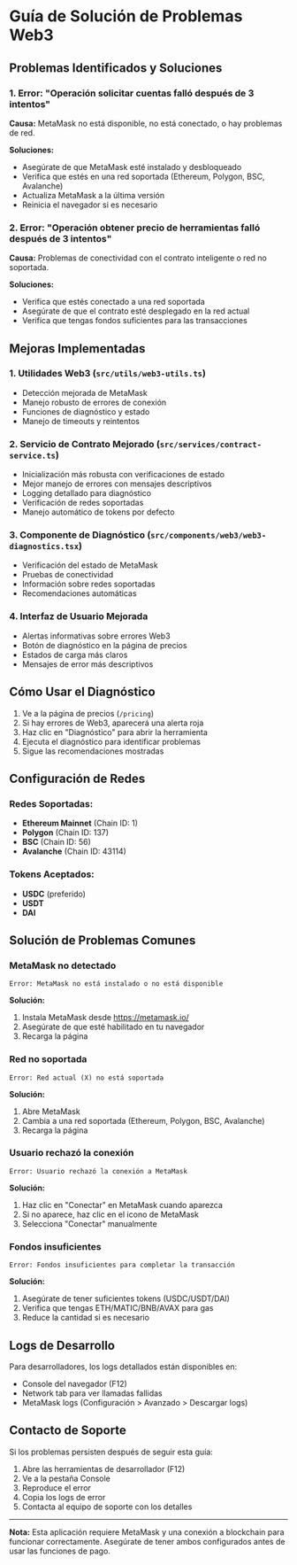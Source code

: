 # Guía de Solución de Problemas Web3

## Problemas Identificados y Soluciones

### 1. Error: "Operación solicitar cuentas falló después de 3 intentos"

**Causa:** MetaMask no está disponible, no está conectado, o hay problemas de red.

**Soluciones:**
- Asegúrate de que MetaMask esté instalado y desbloqueado
- Verifica que estés en una red soportada (Ethereum, Polygon, BSC, Avalanche)
- Actualiza MetaMask a la última versión
- Reinicia el navegador si es necesario

### 2. Error: "Operación obtener precio de herramientas falló después de 3 intentos"

**Causa:** Problemas de conectividad con el contrato inteligente o red no soportada.

**Soluciones:**
- Verifica que estés conectado a una red soportada
- Asegúrate de que el contrato esté desplegado en la red actual
- Verifica que tengas fondos suficientes para las transacciones

## Mejoras Implementadas

### 1. Utilidades Web3 (`src/utils/web3-utils.ts`)
- Detección mejorada de MetaMask
- Manejo robusto de errores de conexión
- Funciones de diagnóstico y estado
- Manejo de timeouts y reintentos

### 2. Servicio de Contrato Mejorado (`src/services/contract-service.ts`)
- Inicialización más robusta con verificaciones de estado
- Mejor manejo de errores con mensajes descriptivos
- Logging detallado para diagnóstico
- Verificación de redes soportadas
- Manejo automático de tokens por defecto

### 3. Componente de Diagnóstico (`src/components/web3/web3-diagnostics.tsx`)
- Verificación del estado de MetaMask
- Pruebas de conectividad
- Información sobre redes soportadas
- Recomendaciones automáticas

### 4. Interfaz de Usuario Mejorada
- Alertas informativas sobre errores Web3
- Botón de diagnóstico en la página de precios
- Estados de carga más claros
- Mensajes de error más descriptivos

## Cómo Usar el Diagnóstico

1. Ve a la página de precios (`/pricing`)
2. Si hay errores de Web3, aparecerá una alerta roja
3. Haz clic en "Diagnóstico" para abrir la herramienta
4. Ejecuta el diagnóstico para identificar problemas
5. Sigue las recomendaciones mostradas

## Configuración de Redes

### Redes Soportadas:
- **Ethereum Mainnet** (Chain ID: 1)
- **Polygon** (Chain ID: 137)
- **BSC** (Chain ID: 56)
- **Avalanche** (Chain ID: 43114)

### Tokens Aceptados:
- **USDC** (preferido)
- **USDT**
- **DAI**

## Solución de Problemas Comunes

### MetaMask no detectado
```
Error: MetaMask no está instalado o no está disponible
```
**Solución:**
1. Instala MetaMask desde https://metamask.io/
2. Asegúrate de que esté habilitado en tu navegador
3. Recarga la página

### Red no soportada
```
Error: Red actual (X) no está soportada
```
**Solución:**
1. Abre MetaMask
2. Cambia a una red soportada (Ethereum, Polygon, BSC, Avalanche)
3. Recarga la página

### Usuario rechazó la conexión
```
Error: Usuario rechazó la conexión a MetaMask
```
**Solución:**
1. Haz clic en "Conectar" en MetaMask cuando aparezca
2. Si no aparece, haz clic en el icono de MetaMask
3. Selecciona "Conectar" manualmente

### Fondos insuficientes
```
Error: Fondos insuficientes para completar la transacción
```
**Solución:**
1. Asegúrate de tener suficientes tokens (USDC/USDT/DAI)
2. Verifica que tengas ETH/MATIC/BNB/AVAX para gas
3. Reduce la cantidad si es necesario

## Logs de Desarrollo

Para desarrolladores, los logs detallados están disponibles en:
- Console del navegador (F12)
- Network tab para ver llamadas fallidas
- MetaMask logs (Configuración > Avanzado > Descargar logs)

## Contacto de Soporte

Si los problemas persisten después de seguir esta guía:
1. Abre las herramientas de desarrollador (F12)
2. Ve a la pestaña Console
3. Reproduce el error
4. Copia los logs de error
5. Contacta al equipo de soporte con los detalles

---

**Nota:** Esta aplicación requiere MetaMask y una conexión a blockchain para funcionar correctamente. Asegúrate de tener ambos configurados antes de usar las funciones de pago.
